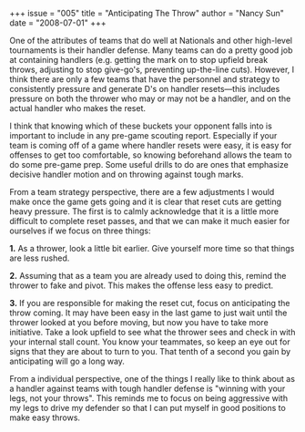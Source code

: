 +++
issue = "005"
title = "Anticipating The Throw"
author = "Nancy Sun"
date = "2008-07-01"
+++

One of the attributes of teams that do well at Nationals and other high-level
tournaments is their handler defense. Many teams can do a pretty good job at
containing handlers (e.g. getting the mark on to stop upfield break throws,
adjusting to stop give-go's, preventing up-the-line cuts). However, I think
there are only a few teams that have the personnel and strategy to
consistently pressure and generate D's on handler resets—this includes
pressure on both the thrower who may or may not be a handler, and on the
actual handler who makes the reset.  
  
I think that knowing which of these buckets your opponent falls into is
important to include in any pre-game scouting report. Especially if your team
is coming off of a game where handler resets were easy, it is easy for
offenses to get too comfortable, so knowing beforehand allows the team to do
some pre-game prep. Some useful drills to do are ones that emphasize decisive
handler motion and on throwing against tough marks.  
  
From a team strategy perspective, there are a few adjustments I would make
once the game gets going and it is clear that reset cuts are getting heavy
pressure. The first is to calmly acknowledge that it is a little more
difficult to complete reset passes, and that we can make it much easier for
ourselves if we focus on three things:  
  
**1.** As a thrower, look a little bit earlier. Give yourself more time so
that things are less rushed.  
  
**2.** Assuming that as a team you are already used to doing this, remind the
thrower to fake and pivot. This makes the offense less easy to predict.  
  
**3.** If you are responsible for making the reset cut, focus on anticipating
the throw coming. It may have been easy in the last game to just wait until
the thrower looked at you before moving, but now you have to take more
initiative. Take a look upfield to see what the thrower sees and check in with
your internal stall count. You know your teammates, so keep an eye out for
signs that they are about to turn to you. That tenth of a second you gain by
anticipating will go a long way.  
  
From a individual perspective, one of the things I really like to think about
as a handler against teams with tough handler defense is "winning with your
legs, not your throws". This reminds me to focus on being aggressive with my
legs to drive my defender so that I can put myself in good positions to make
easy throws.
